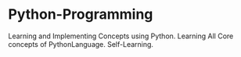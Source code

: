 # Python-Programming
Learning and Implementing Concepts using Python. Learning All Core concepts of PythonLanguage. Self-Learning.
